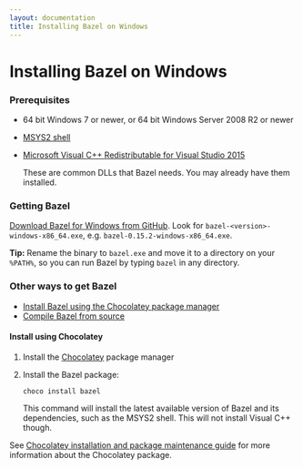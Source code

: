 ```yaml
---
layout: documentation
title: Installing Bazel on Windows
---
```


# <a name="windows"></a>Installing Bazel on Windows

### Prerequisites

*   64 bit Windows 7 or newer, or 64 bit Windows Server 2008 R2 or newer

*   [MSYS2 shell](https://msys2.github.io/)

*   [Microsoft Visual C++ Redistributable for Visual Studio 2015](https://www.microsoft.com/en-us/download/details.aspx?id=48145)

    These are common DLLs that Bazel needs. You may already have them installed.

### Getting Bazel

[Download Bazel for Windows from GitHub](https://github.com/bazelbuild/bazel/releases).
Look for `bazel-<version>-windows-x86_64.exe`, e.g. `bazel-0.15.2-windows-x86_64.exe`.

**Tip:** Rename the binary to `bazel.exe` and move it to a directory on your
`%PATH%`, so you can run Bazel by typing `bazel` in any directory.

### Other ways to get Bazel

*   [Install Bazel using the Chocolatey package manager](#install-using-chocolatey)
*   [Compile Bazel from source](install-compile-source.html)

#### Install using Chocolatey

1.  Install the [Chocolatey](https://chocolatey.org) package manager

2.  Install the Bazel package:

        choco install bazel

    This command will install the latest available version of Bazel and
    its dependencies, such as the MSYS2 shell. This will not install Visual C++
    though.

See [Chocolatey installation and package maintenance
guide](https://bazel.build/windows-chocolatey-maintenance.html) for more
information about the Chocolatey package.
